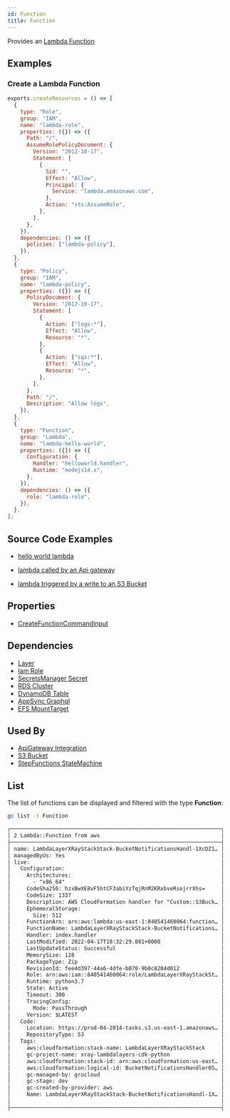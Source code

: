 ```yaml
---
id: Function
title: Function
---
```


Provides an [Lambda Function](https://console.aws.amazon.com/lambda/home)

## Examples

### Create a Lambda Function

```js
exports.createResources = () => [
  {
    type: "Role",
    group: "IAM",
    name: "lambda-role",
    properties: ({}) => ({
      Path: "/",
      AssumeRolePolicyDocument: {
        Version: "2012-10-17",
        Statement: [
          {
            Sid: "",
            Effect: "Allow",
            Principal: {
              Service: "lambda.amazonaws.com",
            },
            Action: "sts:AssumeRole",
          },
        ],
      },
    }),
    dependencies: () => ({
      policies: ["lambda-policy"],
    }),
  },
  {
    type: "Policy",
    group: "IAM",
    name: "lambda-policy",
    properties: ({}) => ({
      PolicyDocument: {
        Version: "2012-10-17",
        Statement: [
          {
            Action: ["logs:*"],
            Effect: "Allow",
            Resource: "*",
          },
          {
            Action: ["sqs:*"],
            Effect: "Allow",
            Resource: "*",
          },
        ],
      },
      Path: "/",
      Description: "Allow logs",
    }),
  },
  {
    type: "Function",
    group: "Lambda",
    name: "lambda-hello-world",
    properties: ({}) => ({
      Configuration: {
        Handler: "helloworld.handler",
        Runtime: "nodejs14.x",
      },
    }),
    dependencies: () => ({
      role: "lambda-role",
    }),
  },
];
```

## Source Code Examples

- [hello world lambda](https://github.com/grucloud/grucloud/blob/main/example/aws/Lambda/nodejs/helloworld)

- [lambda called by an Api gateway](https://github.com/grucloud/grucloud/blob/main/example/aws/api-gateway/lambda)

- [lambda triggered by a write to an S3 Bucket](https://github.com/grucloud/grucloud/blob/main/example/aws/serverless-patterns/xray-lambdalayers-cdk-python)

## Properties

- [CreateFunctionCommandInput](https://docs.aws.amazon.com/AWSJavaScriptSDK/v3/latest/clients/client-lambda/interfaces/createfunctioncommandinput.html)

## Dependencies

- [Layer](./Layer.md)
- [Iam Role](../IAM/Role.md)
- [SecretsManager Secret](../SecretsManager/Secret.md)
- [RDS Cluster](../RDS/DBCluster.md)
- [DynamoDB Table](../DynamoDB/Table.md)
- [AppSync Graphql](../AppSync/GraphqlApi.md)
- [EFS MountTarget](../EFS/MountTarget.md)

## Used By

- [ApiGateway Integration](../ApiGatewayV2/Integration.md)
- [S3 Bucket](../S3/Bucket.md)
- [StepFunctions StateMachine](../StepFunctions/StateMachine.md)

## List

The list of functions can be displayed and filtered with the type **Function**:

```sh
gc list -t Function
```

```txt
┌──────────────────────────────────────────────────────────────────┐
│ 2 Lambda::Function from aws                                      │
├──────────────────────────────────────────────────────────────────┤
│ name: LambdaLayerXRayStackStack-BucketNotificationsHandl-1XcDZ1… │
│ managedByUs: Yes                                                 │
│ live:                                                            │
│   Configuration:                                                 │
│     Architectures:                                               │
│       - "x86_64"                                                 │
│     CodeSha256: hzxBwXE8vF5htCF3abiYzTqjRnM2KRxbveRsojrrXhs=     │
│     CodeSize: 1337                                               │
│     Description: AWS CloudFormation handler for "Custom::S3Buck… │
│     EphemeralStorage:                                            │
│       Size: 512                                                  │
│     FunctionArn: arn:aws:lambda:us-east-1:840541460064:function… │
│     FunctionName: LambdaLayerXRayStackStack-BucketNotifications… │
│     Handler: index.handler                                       │
│     LastModified: 2022-04-17T18:32:29.881+0000                   │
│     LastUpdateStatus: Successful                                 │
│     MemorySize: 128                                              │
│     PackageType: Zip                                             │
│     RevisionId: fee4d397-44a6-4dfe-b070-9b0c8204d012             │
│     Role: arn:aws:iam::840541460064:role/LambdaLayerXRayStackSt… │
│     Runtime: python3.7                                           │
│     State: Active                                                │
│     Timeout: 300                                                 │
│     TracingConfig:                                               │
│       Mode: PassThrough                                          │
│     Version: $LATEST                                             │
│   Code:                                                          │
│     Location: https://prod-04-2014-tasks.s3.us-east-1.amazonaws… │
│     RepositoryType: S3                                           │
│   Tags:                                                          │
│     aws:cloudformation:stack-name: LambdaLayerXRayStackStack     │
│     gc-project-name: xray-lambdalayers-cdk-python                │
│     aws:cloudformation:stack-id: arn:aws:cloudformation:us-east… │
│     aws:cloudformation:logical-id: BucketNotificationsHandler05… │
│     gc-managed-by: grucloud                                      │
│     gc-stage: dev                                                │
│     gc-created-by-provider: aws                                  │
│     Name: LambdaLayerXRayStackStack-BucketNotificationsHandl-1X… │
│                                                                  │
├──────────────────────────────────────────────────────────────────┤
```
